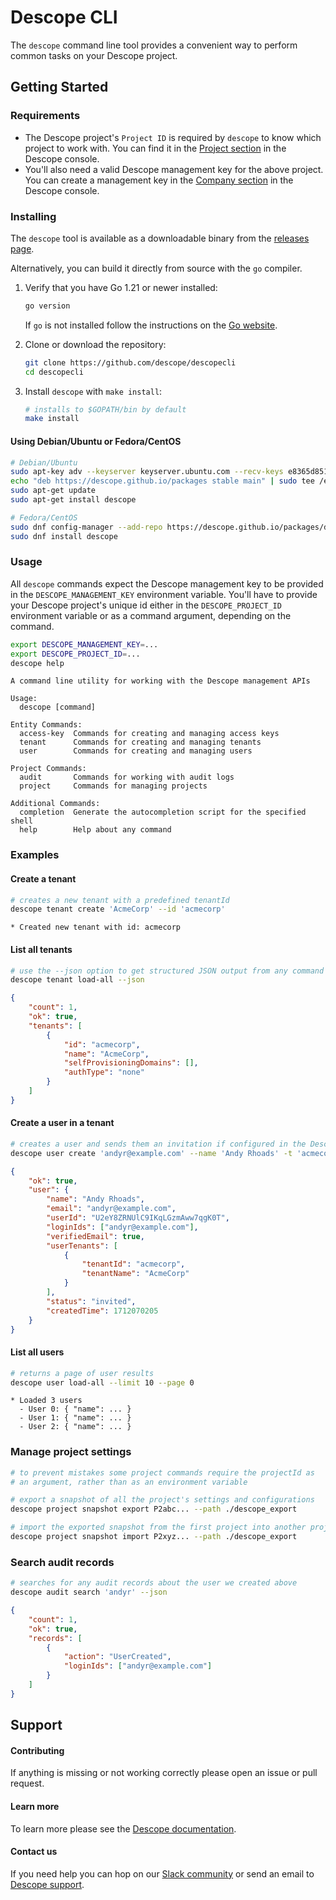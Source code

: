 # Descope CLI

The `descope` command line tool provides a convenient way to perform common tasks on your Descope project.

## Getting Started

### Requirements

-   The Descope project's `Project ID` is required by `descope` to know which project
    to work with. You can find it in the [Project section](https://app.descope.com/settings/project)
    in the Descope console.
-   You'll also need a valid Descope management key for the above project. You can create
    a management key in the [Company section](https://app.descope.com/settings/company) in
    the Descope console.

### Installing

The `descope` tool is available as a downloadable binary from the [releases page](https://github.com/descope/descopecli/releases/latest).

Alternatively, you can build it directly from source with the `go` compiler.

1.  Verify that you have Go 1.21 or newer installed:

    ```bash
    go version
    ```

    If `go` is not installed follow the instructions on the [Go website](https://go.dev/dl).

2.  Clone or download the repository:

    ```bash
    git clone https://github.com/descope/descopecli
    cd descopecli
    ```

3.  Install `descope` with `make install`:

    ```bash
    # installs to $GOPATH/bin by default
    make install
    ```

#### Using Debian/Ubuntu or Fedora/CentOS

```bash
# Debian/Ubuntu
sudo apt-key adv --keyserver keyserver.ubuntu.com --recv-keys e8365d8513142909
echo "deb https://descope.github.io/packages stable main" | sudo tee /etc/apt/sources.list.d/descope.list
sudo apt-get update
sudo apt-get install descope

# Fedora/CentOS
sudo dnf config-manager --add-repo https://descope.github.io/packages/descope.repo
sudo dnf install descope
```

### Usage

All `descope` commands expect the Descope management key to be provided in
the `DESCOPE_MANAGEMENT_KEY` environment variable. You'll have to provide your
Descope project's unique id either in the `DESCOPE_PROJECT_ID` environment
variable or as a command argument, depending on the command.

```bash
export DESCOPE_MANAGEMENT_KEY=...
export DESCOPE_PROJECT_ID=...
descope help
```

```
A command line utility for working with the Descope management APIs

Usage:
  descope [command]

Entity Commands:
  access-key  Commands for creating and managing access keys
  tenant      Commands for creating and managing tenants
  user        Commands for creating and managing users

Project Commands:
  audit       Commands for working with audit logs
  project     Commands for managing projects

Additional Commands:
  completion  Generate the autocompletion script for the specified shell
  help        Help about any command
```

### Examples

#### Create a tenant

```bash
# creates a new tenant with a predefined tenantId
descope tenant create 'AcmeCorp' --id 'acmecorp'
```

```
* Created new tenant with id: acmecorp
```

#### List all tenants

```bash
# use the --json option to get structured JSON output from any command
descope tenant load-all --json
```

```json
{
    "count": 1,
    "ok": true,
    "tenants": [
        {
            "id": "acmecorp",
            "name": "AcmeCorp",
            "selfProvisioningDomains": [],
            "authType": "none"
        }
    ]
}
```

#### Create a user in a tenant

```bash
# creates a user and sends them an invitation if configured in the Descope console
descope user create 'andyr@example.com' --name 'Andy Rhoads' -t 'acmecorp' --json
```

```json
{
    "ok": true,
    "user": {
        "name": "Andy Rhoads",
        "email": "andyr@example.com",
        "userId": "U2eY8ZRNUlC9IKqLGzmAww7qgK0T",
        "loginIds": ["andyr@example.com"],
        "verifiedEmail": true,
        "userTenants": [
            {
                "tenantId": "acmecorp",
                "tenantName": "AcmeCorp"
            }
        ],
        "status": "invited",
        "createdTime": 1712070205
    }
}
```

#### List all users

```bash
# returns a page of user results
descope user load-all --limit 10 --page 0
```

```
* Loaded 3 users
  - User 0: { "name": ... }
  - User 1: { "name": ... }
  - User 2: { "name": ... }
```

### Manage project settings

```bash
# to prevent mistakes some project commands require the projectId as
# an argument, rather than as an environment variable

# export a snapshot of all the project's settings and configurations
descope project snapshot export P2abc... --path ./descope_export

# import the exported snapshot from the first project into another project
descope project snapshot import P2xyz... --path ./descope_export
```

### Search audit records

```bash
# searches for any audit records about the user we created above
descope audit search 'andyr' --json
```

```json
{
    "count": 1,
    "ok": true,
    "records": [
        {
            "action": "UserCreated",
            "loginIds": ["andyr@example.com"]
        }
    ]
}
```

## Support

#### Contributing

If anything is missing or not working correctly please open an issue or pull request.

#### Learn more

To learn more please see the [Descope documentation](https://docs.descope.com).

#### Contact us

If you need help you can hop on our [Slack community](https://www.descope.com/community) or send an email to [Descope support](mailto:support@descope.com).
